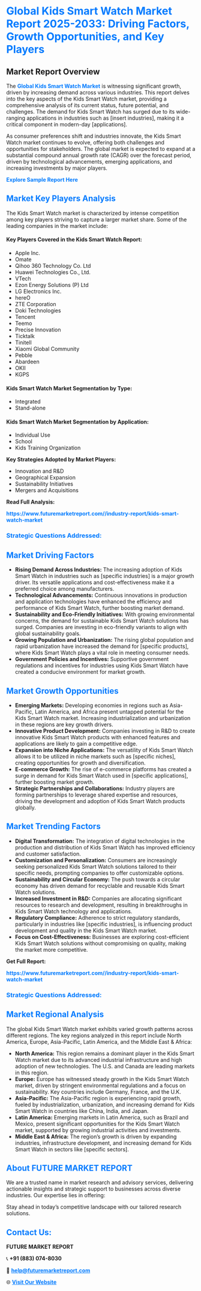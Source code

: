 <h1 style="color: #007BFF;">Global Kids Smart Watch Market Report 2025-2033: Driving Factors, Growth Opportunities, and Key Players</h1>

<section id="overview">
<h2>Market Report Overview</h2>
<p>The <a href="https://www.futuremarketreport.com//industry-report/kids-smart-watch-market" style="color: #007BFF; text-decoration: none;"><strong>Global Kids Smart Watch Market</strong></a> is witnessing significant growth, driven by increasing demand across various industries. This report delves into the key aspects of the Kids Smart Watch market, providing a comprehensive analysis of its current status, future potential, and challenges. The demand for Kids Smart Watch has surged due to its wide-ranging applications in industries such as [insert industries], making it a critical component in modern-day [applications].</p>
<p>As consumer preferences shift and industries innovate, the Kids Smart Watch market continues to evolve, offering both challenges and opportunities for stakeholders. The global market is expected to expand at a substantial compound annual growth rate (CAGR) over the forecast period, driven by technological advancements, emerging applications, and increasing investments by major players.</p>
</section>

<section id="overview">
<p><a href="https://www.futuremarketreport.com//request-sample/reportId=76775" style="color: #007BFF; text-decoration: none;"><strong>Explore Sample Report Here</strong></a></p>
</section>

<section id="key-players">
<h2 style="color: #007BFF;">Market Key Players Analysis</h2>
<p>The Kids Smart Watch market is characterized by intense competition among key players striving to capture a larger market share. Some of the leading companies in the market include:</p>
<h4>Key Players Covered in the Kids Smart Watch Report:</h4>
<ul><li>Apple Inc.</li><li>Omate</li><li>Qihoo 360 Technology Co. Ltd</li><li>Huawei Technologies Co., Ltd.</li><li>VTech</li><li>Ezon Energy Solutions (P) Ltd</li><li>LG Electronics Inc.</li><li>hereO</li><li>ZTE Corporation</li><li>Doki Technologies</li><li>Tencent</li><li>Teemo</li><li>Precise Innovation</li><li>Ticktalk</li><li>Tinitell</li><li>Xiaomi Global Community</li><li>Pebble</li><li>Abardeen</li><li>OKII</li><li>KGPS</li></ul>
<h4>Kids Smart Watch Market Segmentation by Type:</h4>
<ul><li>Integrated</li><li>Stand-alone</li></ul>

<h4>Kids Smart Watch Market Segmentation by Application:</h4>
<ul><li>Individual Use</li><li>School</li><li>Kids Training Organization</li></ul>
<p><strong>Key Strategies Adopted by Market Players:</strong></p>
<ul>
<li>Innovation and R&D</li>
<li>Geographical Expansion</li>
<li>Sustainability Initiatives</li>
<li>Mergers and Acquisitions</li>
</ul>
</section>

<section>
<p><strong>Read Full Analysis: </strong></p><a href="https://www.futuremarketreport.com//industry-report/kids-smart-watch-market" style="color: #007BFF; text-decoration: none;"><strong>https://www.futuremarketreport.com//industry-report/kids-smart-watch-market</strong></a>
<h3 style="color: #007BFF;">Strategic Questions Addressed:</h3>
</section>

<section id="driving-factors">
<h2 style="color: #007BFF;">Market Driving Factors</h2>
<ul>
<li><strong>Rising Demand Across Industries:</strong> The increasing adoption of Kids Smart Watch in industries such as [specific industries] is a major growth driver. Its versatile applications and cost-effectiveness make it a preferred choice among manufacturers.</li>
<li><strong>Technological Advancements:</strong> Continuous innovations in production and application technologies have enhanced the efficiency and performance of Kids Smart Watch, further boosting market demand.</li>
<li><strong>Sustainability and Eco-Friendly Initiatives:</strong> With growing environmental concerns, the demand for sustainable Kids Smart Watch solutions has surged. Companies are investing in eco-friendly variants to align with global sustainability goals.</li>
<li><strong>Growing Population and Urbanization:</strong> The rising global population and rapid urbanization have increased the demand for [specific products], where Kids Smart Watch plays a vital role in meeting consumer needs.</li>
<li><strong>Government Policies and Incentives:</strong> Supportive government regulations and incentives for industries using Kids Smart Watch have created a conducive environment for market growth.</li>
</ul>
</section>

<section id="growth-opportunities">
<h2 style="color: #007BFF;">Market Growth Opportunities</h2>
<ul>
<li><strong>Emerging Markets:</strong> Developing economies in regions such as Asia-Pacific, Latin America, and Africa present untapped potential for the Kids Smart Watch market. Increasing industrialization and urbanization in these regions are key growth drivers.</li>
<li><strong>Innovative Product Development:</strong> Companies investing in R&D to create innovative Kids Smart Watch products with enhanced features and applications are likely to gain a competitive edge.</li>
<li><strong>Expansion into Niche Applications:</strong> The versatility of Kids Smart Watch allows it to be utilized in niche markets such as [specific niches], creating opportunities for growth and diversification.</li>
<li><strong>E-commerce Growth:</strong> The rise of e-commerce platforms has created a surge in demand for Kids Smart Watch used in [specific applications], further boosting market growth.</li>
<li><strong>Strategic Partnerships and Collaborations:</strong> Industry players are forming partnerships to leverage shared expertise and resources, driving the development and adoption of Kids Smart Watch products globally.</li>
</ul>
</section>

<section id="trending-factors">
<h2 style="color: #007BFF;">Market Trending Factors</h2>
<ul>
<li><strong>Digital Transformation:</strong> The integration of digital technologies in the production and distribution of Kids Smart Watch has improved efficiency and customer satisfaction.</li>
<li><strong>Customization and Personalization:</strong> Consumers are increasingly seeking personalized Kids Smart Watch solutions tailored to their specific needs, prompting companies to offer customizable options.</li>
<li><strong>Sustainability and Circular Economy:</strong> The push towards a circular economy has driven demand for recyclable and reusable Kids Smart Watch solutions.</li>
<li><strong>Increased Investment in R&D:</strong> Companies are allocating significant resources to research and development, resulting in breakthroughs in Kids Smart Watch technology and applications.</li>
<li><strong>Regulatory Compliance:</strong> Adherence to strict regulatory standards, particularly in industries like [specific industries], is influencing product development and quality in the Kids Smart Watch market.</li>
<li><strong>Focus on Cost-Effectiveness:</strong> Businesses are exploring cost-efficient Kids Smart Watch solutions without compromising on quality, making the market more competitive.</li>
</ul>
</section>

<section>
<p><strong>Get Full Report: </strong></p><a href="https://www.futuremarketreport.com//industry-report/kids-smart-watch-market" style="color: #007BFF; text-decoration: none;"><strong>https://www.futuremarketreport.com//industry-report/kids-smart-watch-market</strong></a>
<h3 style="color: #007BFF;">Strategic Questions Addressed:</h3>
</section>


<section id="regional-analysis">
<h2 style="color: #007BFF;">Market Regional Analysis</h2>
<p>The global Kids Smart Watch market exhibits varied growth patterns across different regions. The key regions analyzed in this report include North America, Europe, Asia-Pacific, Latin America, and the Middle East & Africa:</p>
<ul>
<li><strong>North America:</strong> This region remains a dominant player in the Kids Smart Watch market due to its advanced industrial infrastructure and high adoption of new technologies. The U.S. and Canada are leading markets in this region.</li>
<li><strong>Europe:</strong> Europe has witnessed steady growth in the Kids Smart Watch market, driven by stringent environmental regulations and a focus on sustainability. Key countries include Germany, France, and the U.K.</li>
<li><strong>Asia-Pacific:</strong> The Asia-Pacific region is experiencing rapid growth, fueled by industrialization, urbanization, and increasing demand for Kids Smart Watch in countries like China, India, and Japan.</li>
<li><strong>Latin America:</strong> Emerging markets in Latin America, such as Brazil and Mexico, present significant opportunities for the Kids Smart Watch market, supported by growing industrial activities and investments.</li>
<li><strong>Middle East & Africa:</strong> The region’s growth is driven by expanding industries, infrastructure development, and increasing demand for Kids Smart Watch in sectors like [specific sectors].</li>
</ul>
</section>

<footer>
<h2 style="color: #007BFF;">About FUTURE MARKET REPORT</h2>
<p>We are a trusted name in market research and advisory services, delivering actionable insights and strategic support to businesses across diverse industries. Our expertise lies in offering:</p>

<p>Stay ahead in today’s competitive landscape with our tailored research solutions.</p>

<h2 style="color: #007BFF;">Contact Us:</h2>
<p><strong>FUTURE MARKET REPORT</strong></p>
<p>📞 <strong>+91 (883) 074-8030</strong></p>
<p>📧 <strong><a href="mailto:help@futuremarketreport.com" style="color: #007BFF;">help@futuremarketreport.com</a></strong></p>
<p>🌐 <strong><a href="https://www.futuremarketreport.com/" style="color: #007BFF;">Visit Our Website</a></strong></p>
</footer>